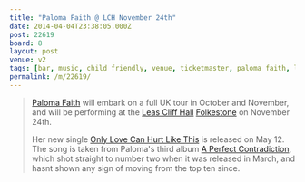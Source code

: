 ```yaml
---
title: "Paloma Faith @ LCH November 24th"
date: 2014-04-04T23:38:05.000Z
post: 22619
board: 8
layout: post
venue: v2
tags: [bar, music, child friendly, venue, ticketmaster, paloma faith, leas cliff hall, folkestone, only love can hurt like this, a perfect contradiction]
permalink: /m/22619/
---
```

<blockquote><a href="/wiki/paloma+faith">Paloma Faith</a> will embark on a full UK tour in October and November, and will be performing at the <a href="/wiki/leas+cliff+hall">Leas Cliff Hall</a> <a href="/wiki/folkestone">Folkestone</a> on November 24th.

Her new single <a href="/wiki/only+love+can+hurt+like+this">Only Love Can Hurt Like This</a> is released on May 12. The song is taken from Paloma's third album <a href="/wiki/a+perfect+contradiction">A Perfect Contradiction</a>, which shot straight to number two when it was released in March, and hasnt shown any sign of moving from the top ten since.</blockquote>
